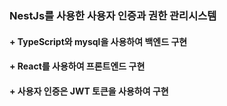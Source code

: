 ### NestJs를 사용한 사용자 인증과 권한 관리시스템

#### + TypeScript와 mysql을 사용하여 백엔드 구현

#### + React를 사용하여 프론트엔드 구현 

#### + 사용자 인증은 JWT 토큰을 사용하여 구현